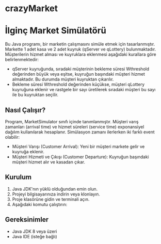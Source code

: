 # crazyMarket

# İlginç Market Simülatörü

Bu Java programı, bir marketin çalışmasını simüle etmek için tasarlanmıştır. Markette 1 adet kasa ve 2 adet kuyruk (qServer ve qLottery) bulunmaktadır. Müşterilerin hizmet alması ve kuyruklara eklenmesi aşağıdaki kurallara göre belirlenmektedir:

- qServer kuyruğunda, sıradaki müşterinin bekleme süresi Wthreshold değerinden büyük veya eşitse, kuyruğun başındaki müşteri hizmet almaktadır. Bu durumda müşteri kuyruktan çıkarılır.
- Bekleme süresi Wthreshold değerinden küçükse, müşteri qLottery kuyruğuna eklenir ve rastgele bir sayı üretilerek sıradaki müşteri bu sayı ile bu kuyruktan seçilir.

## Nasıl Çalışır?

Program, MarketSimulator sınıfı içinde tanımlanmıştır. Müşteri varış zamanları (arrival time) ve hizmet süreleri (service time) exponansiyel dağılım kullanılarak hesaplanır. Simülasyon zamanı ilerlerken iki farklı event olabilir:

- Müşteri Varışı (Customer Arrival): Yeni bir müşteri markete gelir ve kuyruğa eklenir.
- Müşteri Hizmeti ve Çıkışı (Customer Departure): Kuyruğun başındaki müşteri hizmet alır ve kasadan çıkar.

## Kurulum

1. Java JDK'nın yüklü olduğundan emin olun.
2. Projeyi bilgisayarınıza indirin veya klonlayın.
3. Proje klasörüne gidin ve terminali açın.
4. Aşağıdaki komutu çalıştırın:

## Gereksinimler

- Java JDK 8 veya üzeri
- Java IDE (isteğe bağlı)

